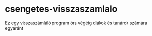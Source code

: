# csengetes-visszaszamlalo
Ez egy visszaszámláló program óra végéig diákok és tanárok számára egyaránt
